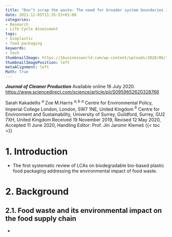 ```yaml
---
title: "Don’t scrap the waste: The need for broader system boundaries in bioplastic food packaging life-cycle assessment – A critical review"
date: 2021-12-05T11:35:53+01:00
categories:
- Research
- Life Cycle Assessment
tags:
- bioplastic
- food packaging
keywords:
- tech
thumbnailImage: https://1businessworld.com/wp-content/uploads/2020/06/18/Screen-Shot-2020-06-18-at-4.52.27-PM.png
thumbnailImagePosition: left
metaAlignment: left
Math: True
---
```

***Journal of Cleaner Production***
Available online 16 July 2020.
https://www.sciencedirect.com/science/article/pii/S0959652620328766
<!--more-->
Sarah Kakadellis $^a$ Zoe M.Harris $^{a,b}$
$^a$ Centre for Environmental Policy, Imperial College London, London, SW7 1NE, United Kingdom
$^b$ Centre for Environment and Sustainability, University of Surrey, Guildford, Surrey, GU2 7XH, United Kingdom
Received 19 November 2019, Revised 12 May 2020, Accepted 11 June 2020,
Handling Editor: Prof. Jiri Jaromir Klemeš
{{< toc >}}

# 1. Introduction

* The first systematic review of LCAs on biodegradable bio-based plastic food packaging addressing the environmental impact of food waste.

# 2. Background
## 2.1. Food waste and its environmental impact on the food supply chain

*
